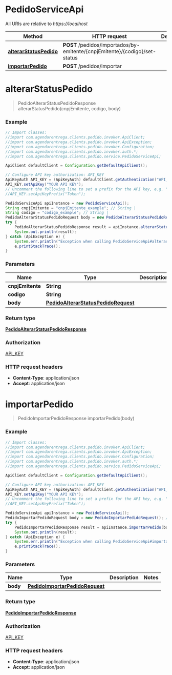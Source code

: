 # PedidoServiceApi

All URIs are relative to *https://localhost*

Method | HTTP request | Description
------------- | ------------- | -------------
[**alterarStatusPedido**](PedidoServiceApi.md#alterarStatusPedido) | **POST** /pedidos/importados/by-emitente/{cnpjEmitente}/{codigo}/set-status | 
[**importarPedido**](PedidoServiceApi.md#importarPedido) | **POST** /pedidos/importar | 


<a name="alterarStatusPedido"></a>
# **alterarStatusPedido**
> PedidoAlterarStatusPedidoResponse alterarStatusPedido(cnpjEmitente, codigo, body)



### Example
```java
// Import classes:
//import com.agendarentrega.clients.pedido.invoker.ApiClient;
//import com.agendarentrega.clients.pedido.invoker.ApiException;
//import com.agendarentrega.clients.pedido.invoker.Configuration;
//import com.agendarentrega.clients.pedido.invoker.auth.*;
//import com.agendarentrega.clients.pedido.service.PedidoServiceApi;

ApiClient defaultClient = Configuration.getDefaultApiClient();

// Configure API key authorization: API_KEY
ApiKeyAuth API_KEY = (ApiKeyAuth) defaultClient.getAuthentication("API_KEY");
API_KEY.setApiKey("YOUR API KEY");
// Uncomment the following line to set a prefix for the API key, e.g. "Token" (defaults to null)
//API_KEY.setApiKeyPrefix("Token");

PedidoServiceApi apiInstance = new PedidoServiceApi();
String cnpjEmitente = "cnpjEmitente_example"; // String | 
String codigo = "codigo_example"; // String | 
PedidoAlterarStatusPedidoRequest body = new PedidoAlterarStatusPedidoRequest(); // PedidoAlterarStatusPedidoRequest | 
try {
    PedidoAlterarStatusPedidoResponse result = apiInstance.alterarStatusPedido(cnpjEmitente, codigo, body);
    System.out.println(result);
} catch (ApiException e) {
    System.err.println("Exception when calling PedidoServiceApi#alterarStatusPedido");
    e.printStackTrace();
}
```

### Parameters

Name | Type | Description  | Notes
------------- | ------------- | ------------- | -------------
 **cnpjEmitente** | **String**|  |
 **codigo** | **String**|  |
 **body** | [**PedidoAlterarStatusPedidoRequest**](PedidoAlterarStatusPedidoRequest.md)|  |

### Return type

[**PedidoAlterarStatusPedidoResponse**](PedidoAlterarStatusPedidoResponse.md)

### Authorization

[API_KEY](../README.md#API_KEY)

### HTTP request headers

 - **Content-Type**: application/json
 - **Accept**: application/json

<a name="importarPedido"></a>
# **importarPedido**
> PedidoImportarPedidoResponse importarPedido(body)



### Example
```java
// Import classes:
//import com.agendarentrega.clients.pedido.invoker.ApiClient;
//import com.agendarentrega.clients.pedido.invoker.ApiException;
//import com.agendarentrega.clients.pedido.invoker.Configuration;
//import com.agendarentrega.clients.pedido.invoker.auth.*;
//import com.agendarentrega.clients.pedido.service.PedidoServiceApi;

ApiClient defaultClient = Configuration.getDefaultApiClient();

// Configure API key authorization: API_KEY
ApiKeyAuth API_KEY = (ApiKeyAuth) defaultClient.getAuthentication("API_KEY");
API_KEY.setApiKey("YOUR API KEY");
// Uncomment the following line to set a prefix for the API key, e.g. "Token" (defaults to null)
//API_KEY.setApiKeyPrefix("Token");

PedidoServiceApi apiInstance = new PedidoServiceApi();
PedidoImportarPedidoRequest body = new PedidoImportarPedidoRequest(); // PedidoImportarPedidoRequest | 
try {
    PedidoImportarPedidoResponse result = apiInstance.importarPedido(body);
    System.out.println(result);
} catch (ApiException e) {
    System.err.println("Exception when calling PedidoServiceApi#importarPedido");
    e.printStackTrace();
}
```

### Parameters

Name | Type | Description  | Notes
------------- | ------------- | ------------- | -------------
 **body** | [**PedidoImportarPedidoRequest**](PedidoImportarPedidoRequest.md)|  |

### Return type

[**PedidoImportarPedidoResponse**](PedidoImportarPedidoResponse.md)

### Authorization

[API_KEY](../README.md#API_KEY)

### HTTP request headers

 - **Content-Type**: application/json
 - **Accept**: application/json


